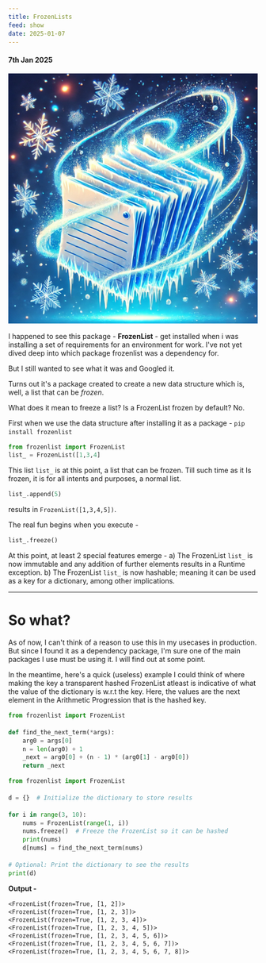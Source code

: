 ```yaml
---
title: FrozenLists
feed: show
date: 2025-01-07
---
```

#### 7th Jan 2025

![Alt Text](/assets/img/intermediate/frozenlists.webp)

I happened to see this package - **FrozenList** - get installed when i was installing a set of requirements for an environment for work. I've not yet dived deep into which package frozenlist was a dependency for. 

But I still wanted to see what it was and Googled it. 

Turns out it's a package created to create a new data structure which is, well, a list that can be *frozen*.

What does it mean to freeze a list? Is  a FrozenList frozen by default?
No.

First when we use the data structure after installing it as a package - `pip install frozenlist`

```python
from frozenlist import FrozenList
list_ = FrozenList([1,3,4]
```

This list `list_` is at this point, a list that can be frozen. Till such time as it Is frozen, it is for all intents and purposes, a normal list. 

```python
list_.append(5)
```

results in `FrozenList([1,3,4,5])`. 

The real fun begins when you execute - 

```python
list_.freeze()
```

At this point, at least 2 special features emerge - 
a) The FrozenList `list_` is now immutable and any addition of further elements results in a Runtime exception.
b) The FrozenList `list_` is now hashable; meaning it can be used as a key for a dictionary, among other implications.

---
# So what?

As of now, I can't think of a reason to use this in my usecases in production. But since I found it as a dependency package, I'm sure one of the main packages I use must be using it. I will find out at some point.

In the meantime, here's a quick (useless) example I could think of where making the key a transparent hashed FrozenList atleast is indicative of what the value of the dictionary is w.r.t the key. 
Here, the values are the next element in the Arithmetic Progression that is the hashed key.

```python
from frozenlist import FrozenList

def find_the_next_term(*args):
    arg0 = args[0]
    n = len(arg0) + 1
    _next = arg0[0] + (n - 1) * (arg0[1] - arg0[0])
    return _next
```

```python
from frozenlist import FrozenList

d = {}  # Initialize the dictionary to store results

for i in range(3, 10):
    nums = FrozenList(range(1, i))
    nums.freeze()  # Freeze the FrozenList so it can be hashed
    print(nums)
    d[nums] = find_the_next_term(nums)

# Optional: Print the dictionary to see the results
print(d)
```

**Output -** 
```shell
<FrozenList(frozen=True, [1, 2])>
<FrozenList(frozen=True, [1, 2, 3])>
<FrozenList(frozen=True, [1, 2, 3, 4])>
<FrozenList(frozen=True, [1, 2, 3, 4, 5])>
<FrozenList(frozen=True, [1, 2, 3, 4, 5, 6])>
<FrozenList(frozen=True, [1, 2, 3, 4, 5, 6, 7])>
<FrozenList(frozen=True, [1, 2, 3, 4, 5, 6, 7, 8])>
```
